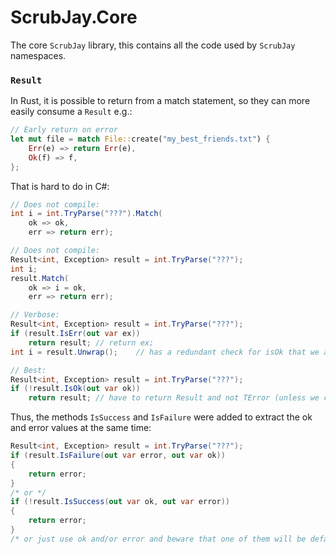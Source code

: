 # ScrubJay.Core
The core `ScrubJay` library, this contains all the code used by `ScrubJay` namespaces.




### `Result`
In Rust, it is possible to return from a match statement, so they can more easily consume a `Result`
e.g.:
```rust
// Early return on error
let mut file = match File::create("my_best_friends.txt") {
    Err(e) => return Err(e),
    Ok(f) => f,
};
```
That is hard to do in C#:
```csharp
// Does not compile:
int i = int.TryParse("???").Match(
    ok => ok,
    err => return err);

// Does not compile:
Result<int, Exception> result = int.TryParse("???");
int i;
result.Match(
    ok => i = ok,
    err => return err);

// Verbose:
Result<int, Exception> result = int.TryParse("???");
if (result.IsErr(out var ex))
    return result; // return ex;
int i = result.Unwrap();    // has a redundant check for isOk that we already know is true

// Best:
Result<int, Exception> result = int.TryParse("???");
if (!result.IsOk(out var ok))
    return result; // have to return Result and not TError (unless we call IsError or UnwrapErr)
```
Thus, the methods `IsSuccess` and `IsFailure` were added to extract the ok and error values at the same time:
```csharp
Result<int, Exception> result = int.TryParse("???");
if (result.IsFailure(out var error, out var ok))
{
    return error;    
}       
/* or */
if (!result.IsSuccess(out var ok, out var error))
{
    return error;
}
/* or just use ok and/or error and beware that one of them will be default() */
```